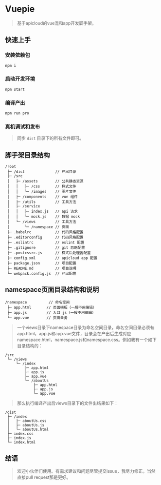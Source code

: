 # Vuepie

> 基于apicloud的vue混和app开发脚手架。

## 快速上手

### 安装依赖包

```bash
npm i
```

### 启动开发环境

```bash
npm start
```

### 编译产出

```bash
npm run pro
```

### 真机调试和发布

> 同步 `dist` 目录下的所有文件即可。

## 脚手架目录结构

```
/root
 ├─ /dist              // 产出目录
 ├─ /src
 │   ├─ /assets        // 公共静态资源
 │   │   ├─ /css       // 样式文件
 │   │   └─ /images    // 图片文件
 │   ├─ /components    // vue 组件
 │   ├─ /utils         // 工具方法
 │   ├─ /service
 │   │   ├─ index.js   // api 请求
 │   │   └─ mock.js    // 数据 mock
 │   └─ /views         // 工具方法
 │       └─ /namespace // 页面
 ├─ .babelrc           // 代码风格配置
 ├─ .editorconfig      // 代码风格配置
 ├─ .eslintrc          // eslint 配置
 ├─ .gitignore         // git 忽略配置
 ├─ .postcssrc.js      // 样式后处理器配置
 ├─ config.xml         // apicloud app 配置
 ├─ package.json       // 项目配置
 ├─ README.md          // 项目说明
 └─ webpack.config.js  // 产出配置
```
## namespace页面目录结构和说明
```
/namespace          // 命名空间
 ├─ app.html       // 页面模板（一般不用编辑）
 ├─ app.js         // 入口 js（一般不用编辑）
 └─ app.vue        // 页面业务
```
> 一个views目录下namespace目录为命名空间目录，命名空间目录必须有app.html，app.js和app.vue文件，目录会在产出后生成对应namespace.html，namespace.js和namespace.css。例如我有一个如下目录结构的：

```
/src
 └─ /views
     └─ /index
         ├─ app.html
         ├─ app.js
         ├─ app.vue
         └─ /aboutUs
             ├─ app.html
             ├─ app.js
             └─ app.vue
```
>那么执行编译产出后views目录下的文件出结果如下：
```
/dist
 ├─ /index
 │   ├─ aboutUs.css
 │   ├─ aboutUs.js
 │   └─ aboutUs.html
 ├─ index.css
 ├─ index.js
 └─ index.html
```
## 结语

> 欢迎小伙伴们使用。有需求建议和问题尽管提交issue，我尽力修正。当然直接pull request那是更好。
